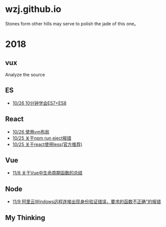 # wzj.github.io
Stones form other hills may serve to polish the jade of this one。

# 2018
## vux
Analyze the source
## ES
+ [10/26  10分钟学会ES7+ES8](https://www.cnblogs.com/zhuanzhuanfe/p/7493433.html)
## React
+ [10/26  使用vm布局](https://github.com/gaohan1994/react-vw-layout)
+ [10/25  关于npm run eject报错](https://github.com/SkyWblack/wzj.github.io/issues/2)
+ [10/25  关于react使用less(官方推荐)](https://github.com/SkyWblack/wzj.github.io/issues/1)
## Vue
+ [11/8  关于Vue中生命周期函数的总结](https://github.com/SkyWblack/wzj.github.io/issues/4)
## Node
+ [11/9  阿里云Windows远程连接出现身份验证错误，要求的函数不正确”的报错](https://blog.csdn.net/qq_23944441/article/details/80569778)
## My Thinking
 
